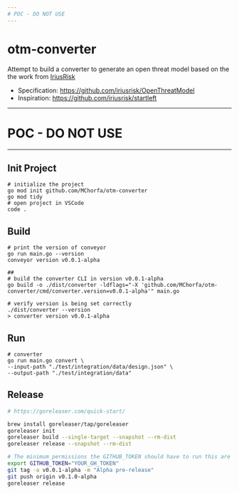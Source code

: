 ```yaml
---
# POC - DO NOT USE
---
```


# otm-converter

Attempt to build a converter to generate an open threat model based on the the work from [IriusRisk](https://github.com/iriusrisk)

- Specification: https://github.com/iriusrisk/OpenThreatModel
- Inspiration: https://github.com/iriusrisk/startleft

---
# POC - DO NOT USE
---


## Init Project

```shell
# initialize the project
go mod init github.com/MChorfa/otm-converter
go mod tidy
# open project in VSCode
code .
```



## Build

```shell
# print the version of conveyor
go run main.go --version
conveyor version v0.0.1-alpha

## 
# build the converter CLI in version v0.0.1-alpha
go build -o ./dist/converter -ldflags="-X 'github.com/MChorfa/otm-converter/cmd/converter.version=v0.0.1-alpha'" main.go

# verify version is being set correctly
./dist/converter --version
> converter version v0.0.1-alpha
```


## Run

```shell
# converter
go run main.go convert \
--input-path "./test/integration/data/design.json" \
--output-path "./test/integration/data"
```

## Release

```sh
# https://goreleaser.com/quick-start/

brew install goreleaser/tap/goreleaser
goreleaser init
goreleaser build --single-target --snapshot --rm-dist
goreleaser release --snapshot --rm-dist

# The minimum permissions the GITHUB_TOKEN should have to run this are write:packages
export GITHUB_TOKEN="YOUR_GH_TOKEN"
git tag -a v0.0.1-alpha -m "Alpha pre-release"
git push origin v0.1.0-alpha
goreleaser release
```
